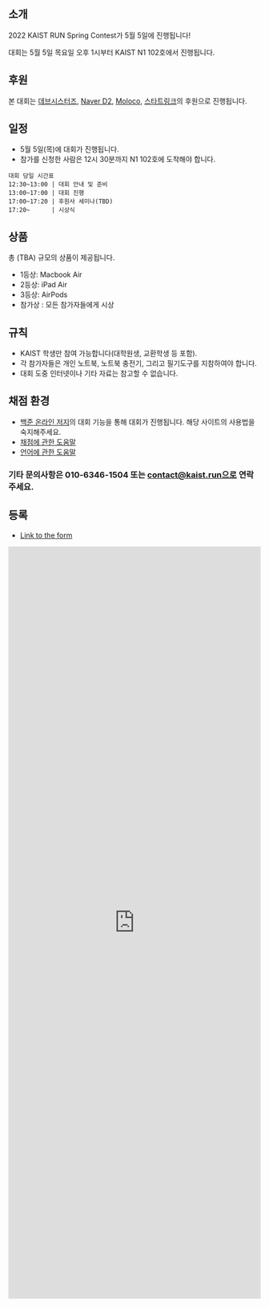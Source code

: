 ## 소개

2022 KAIST RUN Spring Contest가 5월 5일에 진행됩니다!

대회는 5월 5일 목요일 오후 1시부터 KAIST N1 102호에서 진행됩니다.

## 후원

본 대회는 [데브시스터즈](https://www.devsisters.com/), [Naver D2](https://d2.naver.com), [Moloco](https://www.moloco.com/ko/), [스타트링크](http://startlink.io)의 후원으로 진행됩니다.

## 일정

- 5월 5일(목)에 대회가 진행됩니다.
- 참가를 신청한 사람은 12시 30분까지 N1 102호에 도착해야 합니다.

```
대회 당일 시간표
12:30~13:00 | 대회 안내 및 준비
13:00~17:00 | 대회 진행
17:00~17:20 | 후원사 세미나(TBD)
17:20~      | 시상식
```
## 상품

총 (TBA) 규모의 상품이 제공됩니다.

- 1등상: Macbook Air
- 2등상: iPad Air
- 3등상: AirPods
- 참가상 : 모든 참가자들에게 시상

## 규칙

- KAIST 학생만 참여 가능합니다(대학원생, 교환학생 등 포함).
- 각 참가자들은 개인 노트북, 노트북 충전기, 그리고 필기도구를 지참하여야 합니다.
- 대회 도중 인터넷이나 기타 자료는 참고할 수 없습니다.

## 채점 환경

- [백준 온라인 저지](https://www.acmicpc.net/)의 대회 기능을 통해 대회가 진행됩니다. 해당 사이트의 사용법을 숙지해주세요.
- [채점에 관한 도움말](https://www.acmicpc.net/help/judge)
- [언어에 관한 도움말](https://www.acmicpc.net/help/language)

### 기타 문의사항은 010-6346-1504 또는 contact@kaist.run으로 연락주세요.

## 등록

- [Link to the form](https://forms.gle/vfQzLAQhLSdhMcWs7)
<iframe src="https://docs.google.com/forms/d/e/1FAIpQLScMyzcpJJuazlSmT0wtGU4zuFbLkekcYsb2p-kw57i8EKJEpg/viewform" frameborder="0" width="100%" height="1500px"></iframe>
